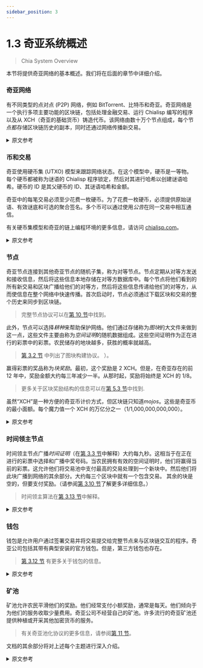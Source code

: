 ```yaml
---
sidebar_position: 3
---
```


# 1.3 奇亚系统概述

> Chia System Overview

本节将提供奇亚网络的基本概述。我们将在后面的章节中详细介绍。

### 奇亚网络

有不同类型的点对点 (P2P) 网络，例如 BitTorrent、比特币和奇亚。奇亚网络是一个执行多项主要功能的区块链，包括处理金融交易、运行 Chialisp 编写的程序以及从 XCH（奇亚的基础货币）铸造代币。该网络由数十万个节点组成，每个节点都存储区块链历史的副本，同时还通过网络传播新交易。

<details>
<summary>原文参考</summary>

This section will provide a basic overview of Chia's network. We'll go into much more detail in later sections.

- ### Chia's network

There are different types of peer-to-peer (P2P) networks, such as BitTorrent, Bitcoin, and Chia. The Chia network is a blockchain that performs several major functions, including processing financial transactions, running programs written in Chialisp, and minting tokens from XCH (Chia's base currency). The network is composed of hundreds of thousands of nodes, each of which stores a copy of the blockchain's history, while also propagating new transactions across the network.

</details>

### 币和交易

奇亚使用硬币集 (UTXO) 模型来跟踪网络状态。在这个模型中，硬币是一等物。每个硬币都被称为谜语的 Chialisp 程序锁定，然后对其进行哈希以创建谜语哈希。硬币的 ID 是其父硬币的 ID、其谜语哈希和金额。

奇亚中的每笔交易必须至少花费一枚硬币。为了花费一枚硬币，必须提供原始谜语、有效谜底和可选的聚合签名。多个币可以通过使用*公告*在同一交易中相互通信。

有关硬币集模型和奇亚的链上编程环境的更多信息，请访问 [chialisp.com](https://chialisp.com/)。

<details>
<summary>原文参考</summary>

- ### Coins and transactions

Chia uses the coin set (UTXO) model to keep track of the network's state. In this model, a coin is a first-class object. Each coin is locked with a Chialisp program called a _puzzle_, which is then hashed to create a _puzzlehash_. The coin's ID is a hash of its parent coin's ID, its puzzlehash, and its amount.

Each transaction in Chia must spend at least one coin. In order to spend a coin, one must provide the original puzzle, as well as a valid solution, and an optional aggregated signature. Multiple coins can communicate with each other in the same transaction by using _announcements_.

For more info about the coin set model and Chia's on-chain programming environment, see [chialisp.com](https://chialisp.com).

</details>

### 节点

奇亚节点连接到其他奇亚节点的随机子集，称为对等节点。节点定期从对等方发送和接收信息，然后将这些信息本地存储在对等方数据库中。每个节点将他们看到的所有新交易和区块广播给他们的对等方，然后将这些信息传递给他们的对等方，从而使信息在整个网络中快速传播。首次启动时，节点必须通过下载区块和交易的整个历史来同步到区块链。

> 完整节点协议可以在[第 10 节](/docs/10protocol/protocol 'Section 3.10: Full Node Protocol')中找到。

此外，节点可以选择*耕种*来帮助保护网络。他们通过存储称为*图块*的大文件来做到这一点，这些文件主要由称为*空间证明*的随机数据组成。这些空间证明作为正在进行的彩票中的彩票。农民储存的地块越多，获胜的概率就越高。

> [第 3.2 节](/docs/03consensus/proof-of-space 'Section 3.2: Proof of Space.') 中列出了图块构建协议。 ）。

赢得彩票的奖品称为*块奖励*。最初，这个奖励是 2 XCH。但是，在奇亚存在的前 12 年中，奖励金额大约每三年减少一半。从那时起，奖励将始终是 XCH 的 1/8。

> 更多关于区块奖励结构的信息可以在[第 5.3 节](/docs/05block-validation/block_rewards 'Section 5.3: Block Rewards')中找到.

虽然“XCH”是一种方便的奇亚币计价方式，但区块链只知道*mojos*。这些是奇亚币的最小面额。每个魔力值一个 XCH 的万亿分之一（1/1,000,000,000,000）。

<details>
<summary>原文参考</summary>

- ### Nodes

Chia nodes connect to a random subset of other Chia nodes, called peers. The nodes periodically send and receive information from peers, which is then stored locally in a peer database. Each node broadcasts all new transactions and blocks that they see to their peers, which in turn relay this information to _their_ peers, resulting in the information quickly being propagated throughout the network. When first starting up, nodes have to synchronize to the blockchain, by downloading the entire history of blocks and transactions.

> The Full Node Protocol can be found in [Section 10](/docs/10protocol/protocol 'Section 3.10: Full Node Protocol').

Additionally, nodes have the option of _farming_ to help secure the network. They do this by storing large files called _plots_, which mostly consist of random data called _proofs of space_. These proofs of space function as tickets in an ongoing lottery. The more plots a farmer stores, the higher the probability of winning.

> The plot construction protocol is laid out in [Section 3.2](/docs/03consensus/proof-of-space 'Section 3.2: Proof of Space.').

The prize for winning the lottery is called the _block reward_. Initially, this reward is 2 XCH. However, the reward amount is cut in half approximately every three years for the first 12 years of Chia's existence. From that point forward, the reward will always be 1/8 of an XCH.

> More info on the block reward structure can be found in [Section 5.3](/docs/05block-validation/block_rewards 'Section 5.3: Block Rewards').

While "XCH" is a convenient way to denominate Chia coins, the blockchain only knows about _mojos_. These are the smallest denomination of Chia's coins. Each mojo is worth one trillionth (1/1,000,000,000,000) of an XCH.

</details>

### 时间领主节点

时间领主节点广播*时间证明*（在[第 3.3 节](/docs/03consensus/vdfs 'Section 3.3: VDFs')中解释）大约每九秒。这相当于在正在进行的彩票中选择和广播中奖号码。当农民拥有有效的空间证明时，他们将赢得当前的彩票。这允许他们将交易池中支付最高的交易处理到一个新块中。然后他们将此块广播到网络的其余部分。大约每三个区块中就有一个包含交易。 其余的块是空的，但要支付奖励。（请参阅[第 3.10 节](/docs/03consensus/foliage 'Section 3.10: Foliage')了解更多详细信息。）

> 时间领主算法在[第 3.13 节](/docs/03consensus/timelords 'Section 3.13: Timelord Algorithm')中解释。

<details>
<summary>原文参考</summary>

- ### Timelord nodes

Timelord nodes broadcast _proofs of time_ (explained in [Section 3.3](/docs/03consensus/vdfs 'Section 3.3: VDFs')) around every nine seconds. This is equivalent to selecting and broadcasting the winning numbers in an ongoing lottery. When a farmer has a valid proof of space, they win the current lottery drawing. This allows them to process the highest-paying transactions from the mempool into a new block. They then broadcast this block to the rest of the network. Around one out of every three blocks contains transactions. The rest of the blocks are empty, but do pay a reward. (See [Section 3.10](/docs/03consensus/foliage 'Section 3.10: Foliage') for more details.)

> The timelord algorithm is explained in [Section 3.13](/docs/03consensus/timelords 'Section 3.13: Timelord Algorithm').

</details>

### 钱包

钱包是允许用户通过签署交易并将交易提交给完整节点来与区块链交互的程序。奇亚公司包括其带有典型安装的官方钱包。但是，第三方钱包也存在。

> [第 3.12 节](/docs/03consensus/light_clients 'Section 3.12: Light Clients') 有更多关于钱包的信息。

<details>
<summary>原文参考</summary>

- ### Wallets

Wallets are programs that allow users to interact with the blockchain, by signing and submitting transactions to full nodes. The Chia company includes its official wallet with a typical installation. However, third-party wallets also exist.

> [Section 3.12](/docs/03consensus/light_clients 'Section 3.12: Light Clients') has more info on wallets.

</details>

### 矿池

矿池允许农民平滑他们的奖励。他们经常支付小额奖励，通常是每天。他们倾向于为他们的服务收取少量费用。奇亚公司不经营自己的矿池。许多流行的奇亚矿池还提供种植或开采其他加密货币的服务。

> 有关奇亚池化协议的更多信息，请参阅[第 11 节](/docs/11pooling/pooling 'Section 11: Pooling')。

文档的其余部分将对上述每个主题进行深入介绍。

<details>
<summary>原文参考</summary>

- ### Pools

Pools allow farmers to smooth out their rewards. They pay out small rewards frequently, often daily. They tend to charge a small fee for their services. The Chia company doesn't run its own pools. Many popular Chia pools also offer services for farming or mining other cryptocurrencies.

> For more info on Chia's pooling protocol, see [Section 11](/docs/11pooling/pooling 'Section 11: Pooling').

The rest of the documentation will go in-depth for each of the above topics.

</details>

